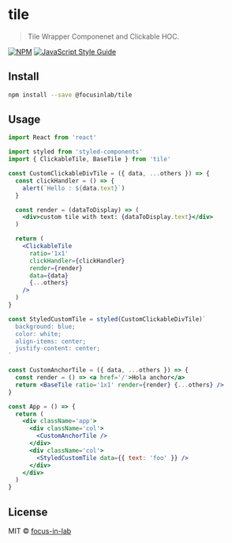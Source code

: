 # tile

> Tile Wrapper Componenet and Clickable HOC.

[![NPM](https://img.shields.io/npm/v/tile.svg)](https://www.npmjs.com/package/tile) [![JavaScript Style Guide](https://img.shields.io/badge/code_style-standard-brightgreen.svg)](https://standardjs.com)

## Install

```bash
npm install --save @focusinlab/tile
```

## Usage

```jsx
import React from 'react'

import styled from 'styled-components'
import { ClickableTile, BaseTile } from 'tile'

const CustomClickableDivTile = ({ data, ...others }) => {
  const clickHandler = () => {
    alert(`Hello : ${data.text}`)
  }

  const render = (dataToDisplay) => (
    <div>custom tile with text: {dataToDisplay.text}</div>
  )

  return (
    <ClickableTile
      ratio='1x1'
      clickHandler={clickHandler}
      render={render}
      data={data}
      {...others}
    />
  )
}

const StyledCustomTile = styled(CustomClickableDivTile)`
  background: blue;
  color: white;
  align-items: center;
  justify-content: center;
`

const CustomAnchorTile = ({ data, ...others }) => {
  const render = () => <a href='/'>Hola anchor</a>
  return <BaseTile ratio='1x1' render={render} {...others} />
}

const App = () => {
  return (
    <div className='app'>
      <div className='col'>
        <CustomAnchorTile />
      </div>
      <div className='col'>
        <StyledCustomTile data={{ text: 'foo' }} />
      </div>
    </div>
  )
}
```

## License

MIT © [focus-in-lab](https://github.com/focus-in-lab)
